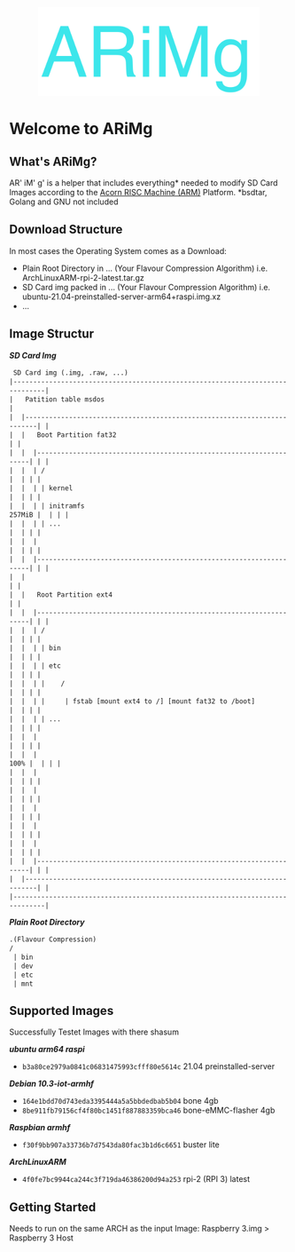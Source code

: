 
<p align="center">
    <img src="logo.svg" width="400">
</p>

# Welcome to ARiMg

## What's ARiMg?

AR' iM' g'  is a helper that includes everything* needed to
modify SD Card Images according to the [Acorn RISC Machine (ARM)](https://en.wikipedia.org/wiki/ARM_architecture) Platform. *bsdtar, Golang and GNU not included

## Download Structure

In most cases the Operating System comes as a Download:

- Plain Root Directory in ... (Your Flavour Compression Algorithm) i.e. ArchLinuxARM-rpi-2-latest.tar.gz
- SD Card img packed in ... (Your Flavour Compression Algorithm) i.e. ubuntu-21.04-preinstalled-server-arm64+raspi.img.xz
- ...

## Image Structur

_**SD Card Img**_
```text
 SD Card img (.img, .raw, ...)
|------------------------------------------------------------------------------|
|   Patition table msdos                                                       |
|  |-------------------------------------------------------------------------| |
|  |   Boot Partition fat32                                                  | |
|  |  |--------------------------------------------------------------------| | |
|  |  | /                                                               |  | | |
|  |  | | kernel                                                        |  | | |
|  |  | | initramfs                                              257MiB |  | | |
|  |  | | ...                                                           |  | | |
|  |  |                                                                 |  | | |
|  |  |--------------------------------------------------------------------| | |
|  |                                                                         | |
|  |   Root Partition ext4                                                   | |
|  |  |--------------------------------------------------------------------| | |
|  |  | /                                                               |  | | |
|  |  | | bin                                                           |  | | |
|  |  | | etc                                                           |  | | |
|  |  | |    /                                                          |  | | |
|  |  | |     | fstab [mount ext4 to /] [mount fat32 to /boot]          |  | | |
|  |  | | ...                                                           |  | | |
|  |  |                                                                 |  | | |
|  |  |                                                            100% |  | | |
|  |  |                                                                 |  | | |
|  |  |                                                                 |  | | |
|  |  |                                                                 |  | | |
|  |  |                                                                 |  | | |
|  |  |                                                                 |  | | |
|  |  |--------------------------------------------------------------------| | |
|  |-------------------------------------------------------------------------| |
|------------------------------------------------------------------------------|
```

_**Plain Root Directory**_
```text
.(Flavour Compression)
/ 
 | bin
 | dev
 | etc
 | mnt
```
## Supported Images

Successfully Testet Images with there shasum

_**ubuntu  arm64 raspi**_
- `b3a80ce2979a0841c06831475993cfff80e5614c` 21.04 preinstalled-server

_**Debian 10.3-iot-armhf**_
- `164e1bdd70d743eda3395444a5a5bbdedbab5b04` bone 4gb
- `8be911fb79156cf4f80bc1451f887883359bca46` bone-eMMC-flasher 4gb


_**Raspbian armhf**_
- `f30f9bb907a33736b7d7543da80fac3b1d6c6651` buster lite

_**ArchLinuxARM**_
- `4f0fe7bc9944ca244c3f719da46386200d94a253` rpi-2 (RPI 3) latest


## Getting Started

Needs to run on the same ARCH as the input Image: Raspberry 3.img > Raspberry 3 Host

